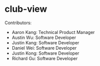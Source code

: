 # club-view

Contributors:
- Aaron Kang: Technical Product Manager
- Austin Wu: Software Developer
- Justin Kang: Software Developer
- Daniel Wei: Software Developer
- Justin Kong: Software Developer
- Richard Gu: Software Developer 
